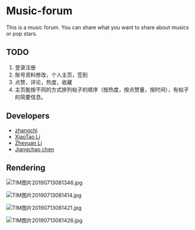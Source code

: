 # Music-forum
This is a music forum. You can share what you want to share about musics or pop stars.

## TODO
1. 登录注册
2. 账号资料修改，个人主页，签到
3. 点赞，评论，热度，收藏
4. 主页能按不同的方式排列帖子的顺序（按热度，按点赞量，按时间），有帖子的简要信息。

## Developers
- [zhangchi](link)
- [XiaoTao Li](https://github.com/lixiaotaolxt)
- [Zheyuan Li](https://github.com/InfinityOasis)
- [Jiangchao chen](http://github.com/Chenjiang-circle)

## Rendering
![TIM图片20190713081346.jpg](https://i.loli.net/2019/07/13/5d2922c5aca5b94370.jpg)

![TIM图片20190713081414.jpg](https://i.loli.net/2019/07/13/5d2922fe1898174408.jpg)

![TIM图片20190713081421.jpg](https://i.loli.net/2019/07/13/5d2923119cde568024.jpg)

![TIM图片20190713081426.jpg](https://i.loli.net/2019/07/13/5d292311ae99294906.jpg)
